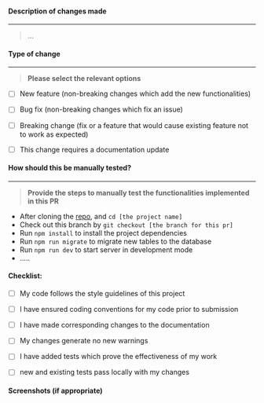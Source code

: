 #### Description of changes made
---

> ...

#### Type of change
---

> **Please select the relevant options**

- [ ] New feature (non-breaking changes which add the new functionalities)
- [ ] Bug fix (non-breaking changes which fix an issue)
- [ ] Breaking change (fix or a feature that would cause existing feature not to work as expected)
- [ ] This change requires a documentation update


#### How should this be manually tested?
---

> **Provide the steps to manually test the functionalities implemented in this PR**

- After cloning the [repo](https://github.com/niyodusengaclement/taskforce-todo-backend.git), and `cd [the project name]`
- Check out this branch by `git checkout [the branch for this pr]`
- Run `npm install` to install the project dependencies
- Run `npm run migrate` to migrate new tables to the database
- Run `npm run dev` to start server in development mode
- .....

#### Checklist:

- [ ] My code follows the style guidelines of this project
- [ ] I have ensured coding conventions for my code prior to submission
- [ ] I have made corresponding changes to the documentation
- [ ] My changes generate no new warnings
- [ ] I have added tests which prove the effectiveness of my work
- [ ] new and existing tests pass locally with my changes


#### Screenshots (if appropriate)
